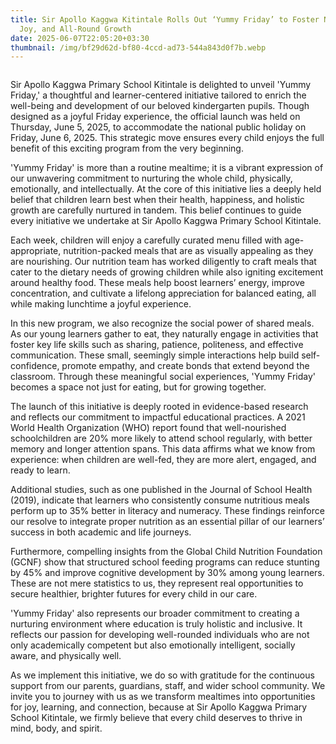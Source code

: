 ```yaml
---
title: Sir Apollo Kaggwa Kitintale Rolls Out ‘Yummy Friday’ to Foster Nutrition,
  Joy, and All-Round Growth
date: 2025-06-07T22:05:20+03:30
thumbnail: /img/bf29d62d-bf80-4ccd-ad73-544a843d0f7b.webp
---
```

![]()

Sir Apollo Kaggwa Primary School Kitintale is delighted to unveil 'Yummy Friday,' a thoughtful and learner-centered initiative tailored to enrich the well-being and development of our beloved kindergarten pupils. Though designed as a joyful Friday experience, the official launch was held on Thursday, June 5, 2025, to accommodate the national public holiday on Friday, June 6, 2025. This strategic move ensures every child enjoys the full benefit of this exciting program from the very beginning.



'Yummy Friday' is more than a routine mealtime; it is a vibrant expression of our unwavering commitment to nurturing the whole child, physically, emotionally, and intellectually. At the core of this initiative lies a deeply held belief that children learn best when their health, happiness, and holistic growth are carefully nurtured in tandem. This belief continues to guide every initiative we undertake at Sir Apollo Kaggwa Primary School Kitintale.



Each week, children will enjoy a carefully curated menu filled with age-appropriate, nutrition-packed meals that are as visually appealing as they are nourishing. Our nutrition team has worked diligently to craft meals that cater to the dietary needs of growing children while also igniting excitement around healthy food. These meals help boost learners’ energy, improve concentration, and cultivate a lifelong appreciation for balanced eating, all while making lunchtime a joyful experience.



In this new program, we also recognize the social power of shared meals. As our young learners gather to eat, they naturally engage in activities that foster key life skills such as sharing, patience, politeness, and effective communication. These small, seemingly simple interactions help build self-confidence, promote empathy, and create bonds that extend beyond the classroom. Through these meaningful social experiences, 'Yummy Friday' becomes a space not just for eating, but for growing together.



The launch of this initiative is deeply rooted in evidence-based research and reflects our commitment to impactful educational practices. A 2021 World Health Organization (WHO) report found that well-nourished schoolchildren are 20% more likely to attend school regularly, with better memory and longer attention spans. This data affirms what we know from experience: when children are well-fed, they are more alert, engaged, and ready to learn.



Additional studies, such as one published in the Journal of School Health (2019), indicate that learners who consistently consume nutritious meals perform up to 35% better in literacy and numeracy. These findings reinforce our resolve to integrate proper nutrition as an essential pillar of our learners’ success in both academic and life journeys.



Furthermore, compelling insights from the Global Child Nutrition Foundation (GCNF) show that structured school feeding programs can reduce stunting by 45% and improve cognitive development by 30% among young learners. These are not mere statistics to us, they represent real opportunities to secure healthier, brighter futures for every child in our care.



'Yummy Friday' also represents our broader commitment to creating a nurturing environment where education is truly holistic and inclusive. It reflects our passion for developing well-rounded individuals who are not only academically competent but also emotionally intelligent, socially aware, and physically well.



As we implement this initiative, we do so with gratitude for the continuous support from our parents, guardians, staff, and wider school community. We invite you to journey with us as we transform mealtimes into opportunities for joy, learning, and connection, because at Sir Apollo Kaggwa Primary School Kitintale, we firmly believe that every child deserves to thrive in mind, body, and spirit.
